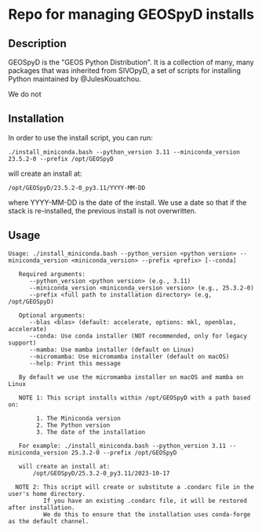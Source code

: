 # Repo for managing GEOSpyD installs

## Description

GEOSpyD is the "GEOS Python Distribution". It is a collection of many, many packages that was inherited from SIVOpyD, a set of
scripts for installing Python maintained by @JulesKouatchou.

We do not

## Installation

In order to use the install script, you can run:

```
./install_miniconda.bash --python_version 3.11 --miniconda_version 23.5.2-0 --prefix /opt/GEOSpyD
```

will create an install at:
```
/opt/GEOSpyD/23.5.2-0_py3.11/YYYY-MM-DD
```

where YYYY-MM-DD is the date of the install. We use a date so that if
the stack is re-installed, the previous install is not overwritten.

## Usage

```
Usage: ./install_miniconda.bash --python_version <python version> --miniconda_version <miniconda_version> --prefix <prefix> [--conda]

   Required arguments:
      --python_version <python version> (e.g., 3.11)
      --miniconda_version <miniconda_version version> (e.g., 25.3.2-0)
      --prefix <full path to installation directory> (e.g, /opt/GEOSpyD)

   Optional arguments:
      --blas <blas> (default: accelerate, options: mkl, openblas, accelerate)
      --conda: Use conda installer (NOT recommended, only for legacy support)
      --mamba: Use mamba installer (default on Linux)
      --micromamba: Use micromamba installer (default on macOS)
      --help: Print this message

   By default we use the micromamba installer on macOS and mamba on Linux

   NOTE 1: This script installs within /opt/GEOSpyD with a path based on:

        1. The Miniconda version
        2. The Python version
        3. The date of the installation

   For example: ./install_miniconda.bash --python_version 3.11 --miniconda_version 25.3.2-0 --prefix /opt/GEOSpyD

   will create an install at:
       /opt/GEOSpyD/25.3.2-0_py3.11/2023-10-17

  NOTE 2: This script will create or substitute a .condarc file in the user's home directory.
          If you have an existing .condarc file, it will be restored after installation.
          We do this to ensure that the installation uses conda-forge as the default channel.
```
